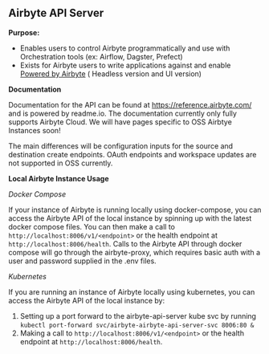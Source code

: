 ## Airbyte API Server

**Purpose:**

- Enables users to control Airbyte programmatically and use with Orchestration tools (ex: Airflow, Dagster, Prefect)
- Exists for Airbyte users to write applications against and enable [Powered by Airbyte](https://airbyte.com/embed-airbyte-connectors-with-api) (
  Headless version and UI version)

**Documentation**

Documentation for the API can be found at https://reference.airbyte.com/ and is powered by readme.io. The documentation currently only fully supports
Airbyte Cloud. We will have pages specific to OSS Airbtye Instances soon!

The main differences will be configuration inputs for the source and destination create endpoints.
OAuth endpoints and workspace updates are not supported in OSS currently.

**Local Airbyte Instance Usage**

*Docker Compose*

If your instance of Airbyte is running locally using docker-compose, you can access the Airbyte API of the local instance by spinning up with the
latest docker compose files. You can then make a call to `http://localhost:8006/v1/<endpoint>` or the health endpoint
at `http://localhost:8006/health`. Calls to the Airbyte API through docker compose will go through the airbyte-proxy, which requires basic auth with a
user and password supplied in the .env files.

*Kubernetes*

If you are running an instance of Airbyte locally using kubernetes, you can access the Airbyte API of the local instance by:

1. Setting up a port forward to the airbyte-api-server kube svc by running `kubectl port-forward svc/airbyte-airbyte-api-server-svc 8006:80 &`
2. Making a call to `http://localhost:8006/v1/<endpoint>` or the health endpoint at `http://localhost:8006/health`.
